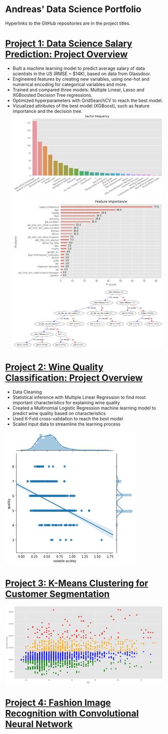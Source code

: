 # Andreas' Data Science Portfolio

Hyperlinks to the GitHub repositories are in the project titles.
# [Project 1: Data Science Salary Prediction: Project Overview](https://github.com/andreasbergstrm/Data-science-salary-prediction)
* Built a machine learning model to predict average salary of data scientists in the US (RMSE ~ $14K), based on data from Glassdoor.
* Engineered features by creating new variables, using one-hot and numerical encoding for categorical variables and more.
* Trained and compared three models: Multiple Linear, Lasso and XGBoosted Decision Tree regressions.
* Optimized hyperparameters with GridSearchCV to reach the best model.
* Vizualized attributes of the best model (XGBoost), such as feature importance and the decision tree.
![](/images/sector_dist.png)
![](/images/feature_importance_xgb.png)
![](/images/xgb_tree.png)

# [Project 2: Wine Quality Classification: Project Overview](https://github.com/andreasbergstrm/DS-Wine-Quality-Project)
* Data Cleaning
* Statistical inference with Multiple Linear Regression to find most important characteristics for explaining wine quality
* Created a Multinomial Logistic Regression machine learning model to predict wine quality based on characteristics
* Used K-Fold cross-validation to reach the best model
* Scaled input data to streamline the learning process

![](/images/nedladdning%20(1).png)

# [Project 3: K-Means Clustering for Customer Segmentation](https://github.com/andreasbergstrm/K-Means-Clustering-for-Customer-Segmentation)

![](/images/customer_clustering.png)

# [Project 4: Fashion Image Recognition with Convolutional Neural Network](https://github.com/andreasbergstrm/Fashion-Image-Recognition-with-CNN)
 
